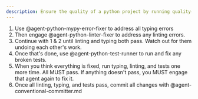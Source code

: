 ```yaml
---
description: Ensure the quality of a python project by running quality-assurance processes.
---
```


1. Use @agent-python-mypy-error-fixer to address all typing errors
2. Then engage @agent-python-linter-fixer to address any linting errors.
3. Continue with 1 & 2 until linting and typing both pass. Watch out for them undoing each other's work.
4. Once that's done, use @agent-python-test-runner to run and fix any broken tests.
5. When you think everything is fixed, run typing, linting, and tests one more time. All MUST pass. If anything doesn't pass, you MUST engage that agent again to fix it.
5. Once all linting, typing, and tests pass, commit all changes with @agent-conventional-committer.md
